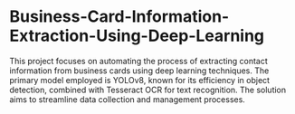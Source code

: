 # Business-Card-Information-Extraction-Using-Deep-Learning
This project focuses on automating the process of extracting contact information from business cards using deep learning techniques. The primary model employed is YOLOv8, known for its efficiency in object detection, combined with Tesseract OCR for text recognition. The solution aims to streamline data collection and management processes.
